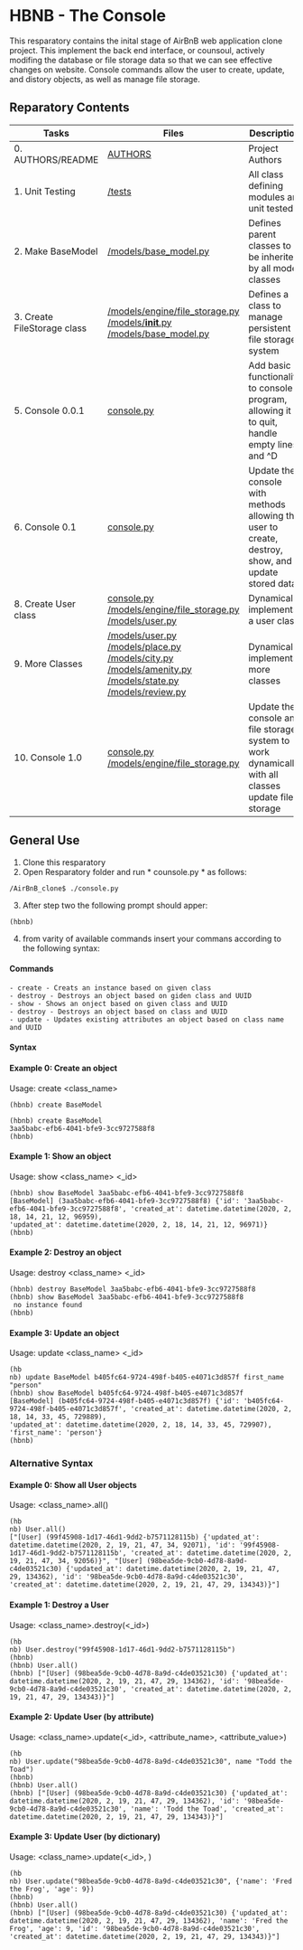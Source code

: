 # HBNB - The Console
This resparatory contains the inital stage of AirBnB web application clone project. This implement the back end interface, or counsoul, actively modifing the database or file storage data so that we can see effective changes on website. Console commands allow the user to create, update, and distory objects, as well as manage file storage. 
## Reparatory Contents
| Tasks | Files | Description |
| ---- | ---- | ----- |
| 0. AUTHORS/README | [ AUTHORS ](models/AUTHORS) | Project Authors |
| 1. Unit Testing | [/tests](models/engine/__init__.py) | All class defining modules are unit tested |
| 2. Make BaseModel | [/models/base_model.py](models/base_model.py) | Defines parent classes to be inherited by all model classes |
| 3. Create FileStorage class | [/models/engine/file_storage.py](https://github.com/Abelmafi/AirBnB_clone/blob/dev/models/engine/file_storage.py) [/models/__init__.py](https://github.com/Abelmafi/AirBnB_clone/blob/dev/models/init.py) [/models/base_model.py](https://github.com/Abelmafi/AirBnB_clone/blob/dev/models/base_model.py) | Defines a class to manage persistent file storage system|
| 5. Console 0.0.1 | [console.py](https://github.com/Abelmafi/AirBnB_clone/blob/dev/console.py) | Add basic functionality to console program, allowing it to quit, handle empty lines and ^D |
| 6. Console 0.1 | [console.py](https://github.com/Abelmafi/AirBnB_clone/blob/dev/console.py) | Update the console with methods allowing the user to create, destroy, show, and update stored data |
| 8. Create User class | [console.py](https://github.com/Abelmafi/AirBnB_clone/blob/dev/console.py) [/models/engine/file_storage.py](https://github.com/Abelmafi/AirBnB_clone/blob/dev/models/engine/file_storage.py) [/models/user.py](https://github.com/Abelmafi/AirBnB_clone/blob/dev/models/user.py) | Dynamically implements a user class |
| 9. More Classes | [/models/user.py](https://github.com/Abelmafi/AirBnB_clone/blob/dev/models/user.py) [/models/place.py](https://github.com/Abelmafi/AirBnB_clone/blob/dev/models/place.py) [/models/city.py](https://github.com/Abelmafi/AirBnB_clone/blob/dev/models/city.py) [/models/amenity.py](https://github.com/Abelmafi/AirBnB_clone/blob/dev/models/amenity.py) [/models/state.py](https://github.com/Abelmafi/AirBnB_clone/blob/dev/models/state.py) [/models/review.py](https://github.com/Abelmafi/AirBnB_clone/blob/dev/models/review.py) | Dynamically implements more classes |
| 10. Console 1.0 | [console.py](https://github.com/Abelmafi/AirBnB_clone/blob/dev/console.py) [/models/engine/file_storage.py](https://github.com/Abelmafi/AirBnB_clone/blob/dev/models/engine/file_storage.py) | Update the console and file storage system to work dynamically with all  classes update file storage |
## General Use
1. Clone this resparatory
2. Open Resparatory folder and run * counsole.py * as follows:
```shell
/AirBnB_clone$ ./console.py
```
3. After step two the following prompt should apper:
```
(hbnb)
```
4. from varity of available commands insert your commans according to the following syntax:
#### Commands
```
- create - Creats an instance based on given class
- destroy - Destroys an object based on giden class and UUID
- show - Shows an onject based on given class and UUID
- destroy - Destroys an object based on class and UUID
- update - Updates existing attributes an object based on class name and UUID
```
#### Syntax
#### Example 0: Create an object
Usage: create <class_name>
```
(hbnb) create BaseModel
```
```
(hbnb) create BaseModel
3aa5babc-efb6-4041-bfe9-3cc9727588f8
(hbnb)                   
```
#### Example 1: Show an object
Usage: show <class_name> <_id>
```
(hbnb) show BaseModel 3aa5babc-efb6-4041-bfe9-3cc9727588f8
[BaseModel] (3aa5babc-efb6-4041-bfe9-3cc9727588f8) {'id': '3aa5babc-efb6-4041-bfe9-3cc9727588f8', 'created_at': datetime.datetime(2020, 2, 18, 14, 21, 12, 96959), 
'updated_at': datetime.datetime(2020, 2, 18, 14, 21, 12, 96971)}
(hbnb)  
```
#### Example 2: Destroy an object
Usage: destroy <class_name> <_id>
```
(hbnb) destroy BaseModel 3aa5babc-efb6-4041-bfe9-3cc9727588f8
(hbnb) show BaseModel 3aa5babc-efb6-4041-bfe9-3cc9727588f8
 no instance found 
(hbnb)   
```
#### Example 3: Update an object
Usage: update <class_name> <_id>
```
(hb
nb) update BaseModel b405fc64-9724-498f-b405-e4071c3d857f first_name "person"
(hbnb) show BaseModel b405fc64-9724-498f-b405-e4071c3d857f
[BaseModel] (b405fc64-9724-498f-b405-e4071c3d857f) {'id': 'b405fc64-9724-498f-b405-e4071c3d857f', 'created_at': datetime.datetime(2020, 2, 18, 14, 33, 45, 729889), 
'updated_at': datetime.datetime(2020, 2, 18, 14, 33, 45, 729907), 'first_name': 'person'}
(hbnb)
```
### Alternative Syntax

#### Example 0: Show all User objects
Usage: <class_name>.all()
```
(hb
nb) User.all()
["[User] (99f45908-1d17-46d1-9dd2-b7571128115b) {'updated_at': datetime.datetime(2020, 2, 19, 21, 47, 34, 92071), 'id': '99f45908-1d17-46d1-9dd2-b7571128115b', 'created_at': datetime.datetime(2020, 2, 19, 21, 47, 34, 92056)}", "[User] (98bea5de-9cb0-4d78-8a9d-c4de03521c30) {'updated_at': datetime.datetime(2020, 2, 19, 21, 47, 29, 134362), 'id': '98bea5de-9cb0-4d78-8a9d-c4de03521c30', 'created_at': datetime.datetime(2020, 2, 19, 21, 47, 29, 134343)}"]
```
#### Example 1: Destroy a User
Usage: <class_name>.destroy(<_id>)
```
(hb
nb) User.destroy("99f45908-1d17-46d1-9dd2-b7571128115b")
(hbnb)
(hbnb) User.all()
(hbnb) ["[User] (98bea5de-9cb0-4d78-8a9d-c4de03521c30) {'updated_at': datetime.datetime(2020, 2, 19, 21, 47, 29, 134362), 'id': '98bea5de-9cb0-4d78-8a9d-c4de03521c30', 'created_at': datetime.datetime(2020, 2, 19, 21, 47, 29, 134343)}"]
```
#### Example 2: Update User (by attribute)
Usage: <class_name>.update(<_id>, <attribute_name>, <attribute_value>)
```
(hb
nb) User.update("98bea5de-9cb0-4d78-8a9d-c4de03521c30", name "Todd the Toad")
(hbnb)
(hbnb) User.all()
(hbnb) ["[User] (98bea5de-9cb0-4d78-8a9d-c4de03521c30) {'updated_at': datetime.datetime(2020, 2, 19, 21, 47, 29, 134362), 'id': '98bea5de-9cb0-4d78-8a9d-c4de03521c30', 'name': 'Todd the Toad', 'created_at': datetime.datetime(2020, 2, 19, 21, 47, 29, 134343)}"]
```
#### Example 3: Update User (by dictionary)
Usage: <class_name>.update(<_id>, <dictionary>)
```
(hb
nb) User.update("98bea5de-9cb0-4d78-8a9d-c4de03521c30", {'name': 'Fred the Frog', 'age': 9})
(hbnb)
(hbnb) User.all()
(hbnb) ["[User] (98bea5de-9cb0-4d78-8a9d-c4de03521c30) {'updated_at': datetime.datetime(2020, 2, 19, 21, 47, 29, 134362), 'name': 'Fred the Frog', 'age': 9, 'id': '98bea5de-9cb0-4d78-8a9d-c4de03521c30', 'created_at': datetime.datetime(2020, 2, 19, 21, 47, 29, 134343)}"]
```
